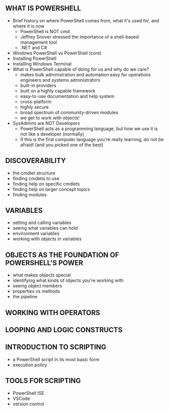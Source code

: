 ## WHAT IS POWERSHELL
- Brief history on where PowerShell comes from, what it's used for, and where it is now
  - PowerShell is NOT cmd
  - Jeffrey Snover stressed the importance of a shell-based management tool
  - .NET and C#
- Windows PowerShell vs PowerShell (core)
- Installing PowerShell
- Installing Windows Terminal
- What is PowerShell capable of doing for us and why do we care?
  - makes bulk administration and automation easy for operations engineers and systems administrators
  - built-in providers
  - built on a highly capable framework
  - easy-to-use documentation and help system
  - cross-platform
  - highly secure
  - broad spectrum of community-driven modules
  - we get to work with objects!
- SysAdmins are NOT Developers
  - PowerShell acts as a programming language, but how we use it is not like a developer (normally)
  - if this is the first computer language you're really learning, do not be afraid! (and you picked one of the best)

## DISCOVERABILITY
- the cmdlet structure
- finding cmdlets to use
- finding help on specific cmdlets
- finding help on larger concept topics
- finding modules

## VARIABLES
- setting and calling variables
- seeing what variables can hold
- environment variables
- working with objects in variables

## OBJECTS AS THE FOUNDATION OF POWERSHELL'S POWER
- what makes objects special
- identifying what kinds of objects you're working with
- seeing object members
- properties vs methods
- the pipeline

## WORKING WITH OPERATORS

## LOOPING AND LOGIC CONSTRUCTS

## INTRODUCTION TO SCRIPTING
- a PowerShell script in its most basic form
- execution policy

## TOOLS FOR SCRIPTING
- PowerShell ISE
- VSCode
- version control